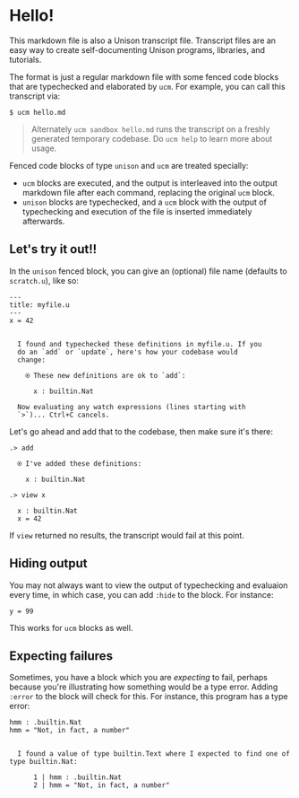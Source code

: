 
# Hello!

This markdown file is also a Unison transcript file. Transcript files are an easy way to create self-documenting Unison programs, libraries, and tutorials.

The format is just a regular markdown file with some fenced code blocks that are typechecked and elaborated by `ucm`. For example, you can call this transcript via:

```
$ ucm hello.md

```

> Alternately `ucm sandbox hello.md` runs the transcript on a freshly generated temporary codebase. Do `ucm help` to learn more about usage.

Fenced code blocks of type `unison` and `ucm` are treated specially:

* `ucm` blocks are executed, and the output is interleaved into the output markdown file after each command, replacing the original `ucm` block.
* `unison` blocks are typechecked, and a `ucm` block with the output of typechecking and execution of the file is inserted immediately afterwards.

## Let's try it out!!

In the `unison` fenced block, you can give an (optional) file name (defaults to `scratch.u`), like so:

```unison
---
title: myfile.u
---
x = 42

```


```ucm

  I found and typechecked these definitions in myfile.u. If you
  do an `add` or `update`, here's how your codebase would
  change:
  
    ⍟ These new definitions are ok to `add`:
    
      x : builtin.Nat
   
  Now evaluating any watch expressions (lines starting with
  `>`)... Ctrl+C cancels.

```
Let's go ahead and add that to the codebase, then make sure it's there:

```ucm
.> add

  ⍟ I've added these definitions:
  
    x : builtin.Nat

.> view x

  x : builtin.Nat
  x = 42

```
If `view` returned no results, the transcript would fail at this point.

## Hiding output

You may not always want to view the output of typechecking and evaluaion every time, in which case, you can add `:hide` to the block. For instance:

```unison
y = 99
```

This works for `ucm` blocks as well.

## Expecting failures

Sometimes, you have a block which you are _expecting_ to fail, perhaps because you're illustrating how something would be a type error. Adding `:error` to the block will check for this. For instance, this program has a type error:

```unison
hmm : .builtin.Nat
hmm = "Not, in fact, a number"
```

```ucm

  I found a value of type builtin.Text where I expected to find one of type builtin.Nat:
  
      1 | hmm : .builtin.Nat
      2 | hmm = "Not, in fact, a number"
  

```
